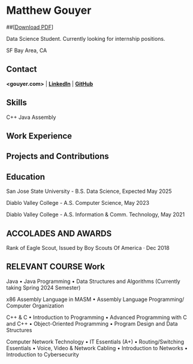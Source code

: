 # Matthew Gouyer
##[[Download PDF](/TXieResume.pdf)]

Data Science Student. Currently looking for internship positions.

SF Bay Area, CA

## Contact
**<gouyer.com>** | [**LinkedIn**](https://www.linkedin.com/in/matthew-gouyer/) | [**GitHub**](https://github.com/matthewgouyer)


## Skills
C++
Java
Assembly


## Work Experience

## Projects and Contributions

## Education
San Jose State University - B.S. Data Science, Expected May 2025

Diablo Valley College - A.S. Computer Science, May 2023

Diablo Valley College - A.S. Information & Comm. Technology, May 2021

## ACCOLADES AND AWARDS
Rank of Eagle Scout, Issued by Boy Scouts Of America · Dec 2018

## RELEVANT COURSE Work
Java
•	Java Programming
•	Data Structures and Algorithms (Currently taking Spring 2024 Semester)

x86 Assembly Language in MASM
•	Assembly Language Programming/ Computer Organization

C++ & C
•	Introduction to Programming
•	Advanced Programming with C and C++
•	Object-Oriented Programming
•	Program Design and Data Structures

Computer Network Technology
•	IT Essentials (A+)
•	Routing/Switching Essentials
•	Voice, Video & Network Cabling
•	Introduction to Networks
•	Introduction to Cybersecurity
